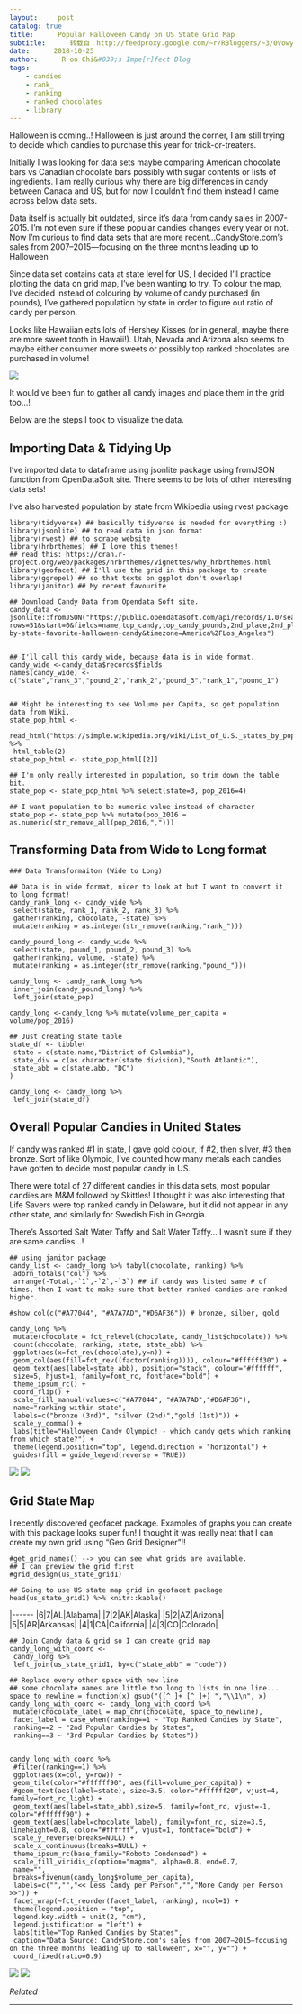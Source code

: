 ```yaml
---
layout:     post
catalog: true
title:      Popular Halloween Candy on US State Grid Map
subtitle:      转载自：http://feedproxy.google.com/~r/RBloggers/~3/0VowyjdKnws/
date:      2018-10-25
author:      R on Chi&#039;s Impe[r]fect Blog
tags:
    - candies
    - rank_
    - ranking
    - ranked chocolates
    - library
---
```







Halloween is coming..!
Halloween is just around the corner, I am still trying to decide which candies to purchase this year for trick-or-treaters.

Initially I was looking for data sets maybe comparing American chocolate bars vs Canadian chocolate bars possibly with sugar contents or lists of ingredients. I am really curious why there are big differences in candy between Canada and US, but for now I couldn’t find them instead I came across below data sets.

Data itself is actually bit outdated, since it’s data from candy sales in 2007-2015. I’m not even sure if these popular candies changes every year or not. Now I’m curious to find data sets that are more recent…CandyStore.com’s sales from 2007–2015—focusing on the three months leading up to Halloween

Since data set contains data at state level for US, I decided I’ll practice plotting the data on grid map, I’ve been wanting to try. To colour the map, I’ve decided instead of colouring by volume of candy purchased (in pounds), I’ve gathered population by state in order to figure out ratio of candy per person.

Looks like Hawaiian eats lots of Hershey Kisses (or in general, maybe there are more sweet tooth in Hawaii!). Utah, Nevada and Arizona also seems to maybe either consumer more sweets or possibly top ranked chocolates are purchased in volume!

![](https://i0.wp.com/chichacha.netlify.com/post/2018-10-25-popular-halloween-candy-on-us-state-grid-map_files/popular_candy_by_state.png?w=456&ssl=1)


It would’ve been fun to gather all candy images and place them in the grid too…!

Below are the steps I took to visualize the data.

## Importing Data & Tidying Up

I’ve imported data to dataframe using jsonlite package using fromJSON function from OpenDataSoft site. There seems to be lots of other interesting data sets!

I’ve also harvested population by state from Wikipedia using rvest package.

```
library(tidyverse) ## basically tidyverse is needed for everything :)
library(jsonlite) ## to read data in json format
library(rvest) ## to scrape website
library(hrbrthemes) ## I love this themes! 
## read this: https://cran.r-project.org/web/packages/hrbrthemes/vignettes/why_hrbrthemes.html
library(geofacet) ## I'll use the grid in this package to create
library(ggrepel) ## so that texts on ggplot don't overlap!
library(janitor) ## My recent favourite

## Download Candy Data from Opendata Soft site.
candy_data <- jsonlite::fromJSON("https://public.opendatasoft.com/api/records/1.0/search/?rows=51&start=0&fields=name,top_candy,top_candy_pounds,2nd_place,2nd_place_pounds,3rd_place,3rd_place_pounds&dataset=state-by-state-favorite-halloween-candy&timezone=America%2FLos_Angeles")


## I'll call this candy_wide, because data is in wide format.
candy_wide <-candy_data$records$fields
names(candy_wide) <- c("state","rank_3","pound_2","rank_2","pound_3","rank_1","pound_1")


## Might be interesting to see Volume per Capita, so get population data from Wiki.
state_pop_html <- 
 read_html("https://simple.wikipedia.org/wiki/List_of_U.S._states_by_population") %>% 
 html_table(2)
state_pop_html <- state_pop_html[[2]] 

## I'm only really interested in population, so trim down the table bit.
state_pop <- state_pop_html %>% select(state=3, pop_2016=4)

## I want population to be numeric value instead of character
state_pop <- state_pop %>% mutate(pop_2016 = as.numeric(str_remove_all(pop_2016,",")))
```

## Transforming Data from Wide to Long format

```
### Data Transformaiton (Wide to Long)

## Data is in wide format, nicer to look at but I want to convert it to long format!
candy_rank_long <- candy_wide %>% 
 select(state, rank_1, rank_2, rank_3) %>%
 gather(ranking, chocolate, -state) %>%
 mutate(ranking = as.integer(str_remove(ranking,"rank_")))

candy_pound_long <- candy_wide %>%
 select(state, pound_1, pound_2, pound_3) %>%
 gather(ranking, volume, -state) %>%
 mutate(ranking = as.integer(str_remove(ranking,"pound_")))

candy_long <- candy_rank_long %>% 
 inner_join(candy_pound_long) %>%
 left_join(state_pop)

candy_long <-candy_long %>% mutate(volume_per_capita = volume/pop_2016)

## Just creating state table
state_df <- tibble(
 state = c(state.name,"District of Columbia"),
 state_div = c(as.character(state.division),"South Atlantic"),
 state_abb = c(state.abb, "DC")
)

candy_long <- candy_long %>%
 left_join(state_df)
```

## Overall Popular Candies in United States

If candy was ranked #1 in state, I gave gold colour, if #2, then silver, #3 then bronze. Sort of like Olympic, I’ve counted how many metals each candies have gotten to decide most popular candy in US.

There were total of 27 different candies in this data sets, most popular candies are M&M followed by Skittles! I thought it was also interesting that Life Savers were top ranked candy in Delaware, but it did not appear in any other state, and similarly for Swedish Fish in Georgia.

There’s Assorted Salt Water Taffy and Salt Water Taffy… I wasn’t sure if they are same candies…!

```
## using janitor package
candy_list <- candy_long %>% tabyl(chocolate, ranking) %>% 
 adorn_totals("col") %>% 
 arrange(-Total,-`1`,-`2`,-`3`) ## if candy was listed same # of times, then I want to make sure that better ranked candies are ranked higher.

#show_col(c("#A77044", "#A7A7AD","#D6AF36")) # bronze, silber, gold

candy_long %>% 
 mutate(chocolate = fct_relevel(chocolate, candy_list$chocolate)) %>%
 count(chocolate, ranking, state, state_abb) %>%
 ggplot(aes(x=fct_rev(chocolate),y=n)) + 
 geom_col(aes(fill=fct_rev((factor(ranking)))), colour="#ffffff30") +
 geom_text(aes(label=state_abb), position="stack", colour="#ffffff", 
 size=5, hjust=1, family=font_rc, fontface="bold") +
 theme_ipsum_rc() +
 coord_flip() +
 scale_fill_manual(values=c("#A77044", "#A7A7AD","#D6AF36"),
 name="ranking within state", 
 labels=c("bronze (3rd)", "silver (2nd)","gold (1st)")) +
 scale_y_comma() +
 labs(title="Halloween Candy Olympic! - which candy gets which ranking from which state?") +
 theme(legend.position="top", legend.direction = "horizontal") +
 guides(fill = guide_legend(reverse = TRUE)) 
```

![](https://i2.wp.com/chichacha.netlify.com/post/2018-10-25-popular-halloween-candy-on-us-state-grid-map_files/figure-html/overall_candy_ranking-1.png?w=450&ssl=1)
![](https://i2.wp.com/chichacha.netlify.com/post/2018-10-25-popular-halloween-candy-on-us-state-grid-map_files/figure-html/overall_candy_ranking-1.png?w=450&ssl=1)


## Grid State Map

I recently discovered geofacet package. Examples of graphs you can create with this package looks super fun! I thought it was really neat that I can create my own grid using “Geo Grid Designer”!!

```
#get_grid_names() --> you can see what grids are available.
## I can preview the grid first
#grid_design(us_state_grid1)

## Going to use US state map grid in geofacet package
head(us_state_grid1) %>% knitr::kable()
```

|------
|6|7|AL|Alabama|
|7|2|AK|Alaska|
|5|2|AZ|Arizona|
|5|5|AR|Arkansas|
|4|1|CA|California|
|4|3|CO|Colorado|

```
## Join Candy data & grid so I can create grid map
candy_long_with_coord <- 
 candy_long %>% 
 left_join(us_state_grid1, by=c("state_abb" = "code"))

## Replace every other space with new line
## some chocolate names are little too long to lists in one line...
space_to_newline = function(x) gsub("([^ ]+ [^ ]+) ","\\1\n", x)
candy_long_with_coord <- candy_long_with_coord %>%
 mutate(chocolate_label = map_chr(chocolate, space_to_newline),
 facet_label = case_when(ranking==1 ~ "Top Ranked Candies by State",
 ranking==2 ~ "2nd Popular Candies by States",
 ranking==3 ~ "3rd Popular Candies by States"))


candy_long_with_coord %>%
 #filter(ranking==1) %>%
 ggplot(aes(x=col, y=row)) +
 geom_tile(color="#ffffff90", aes(fill=volume_per_capita)) +
 #geom_text(aes(label=state), size=3.5, color="#ffffff20", vjust=4, family=font_rc_light) +
 geom_text(aes(label=state_abb),size=5, family=font_rc, vjust=-1, color="#ffffff90") +
 geom_text(aes(label=chocolate_label), family=font_rc, size=3.5, lineheight=0.8, color="#ffffff", vjust=1, fontface="bold") +
 scale_y_reverse(breaks=NULL) +
 scale_x_continuous(breaks=NULL) +
 theme_ipsum_rc(base_family="Roboto Condensed") +
 scale_fill_viridis_c(option="magma", alpha=0.8, end=0.7, 
 name="", 
 breaks=fivenum(candy_long$volume_per_capita),
 labels=c("","","<< Less Candy per Person","","More Candy per Person >>")) +
 facet_wrap(~fct_reorder(facet_label, ranking), ncol=1) +
 theme(legend.position = "top",
 legend.key.width = unit(2, "cm"),
 legend.justification = "left") +
 labs(title="Top Ranked Candies by States",
 caption="Data Source: CandyStore.com's sales from 2007–2015—focusing on the three months leading up to Halloween", x="", y="") +
 coord_fixed(ratio=0.9)
```

![](https://i1.wp.com/chichacha.netlify.com/post/2018-10-25-popular-halloween-candy-on-us-state-grid-map_files/figure-html/state_visual-1.png?w=450&ssl=1)
![](https://i1.wp.com/chichacha.netlify.com/post/2018-10-25-popular-halloween-candy-on-us-state-grid-map_files/figure-html/state_visual-1.png?w=450&ssl=1)



*Related*








---
